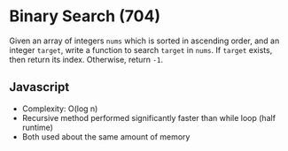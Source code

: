 # Binary Search (704)
Given an array of integers ```nums``` which is sorted in ascending order, and an integer ```target```, write a function to search ```target``` in ```nums```. If ```target``` exists, then return its index. Otherwise, return ```-1```.

## Javascript
- Complexity: O(log n)
- Recursive method performed significantly faster than while loop (half runtime)
- Both used about the same amount of memory
